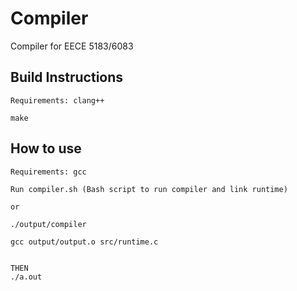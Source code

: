 # Compiler
Compiler for EECE 5183/6083

## Build Instructions
```
Requirements: clang++

make
```

## How to use
```
Requirements: gcc

Run compiler.sh (Bash script to run compiler and link runtime)

or 

./output/compiler

gcc output/output.o src/runtime.c 


THEN
./a.out
```